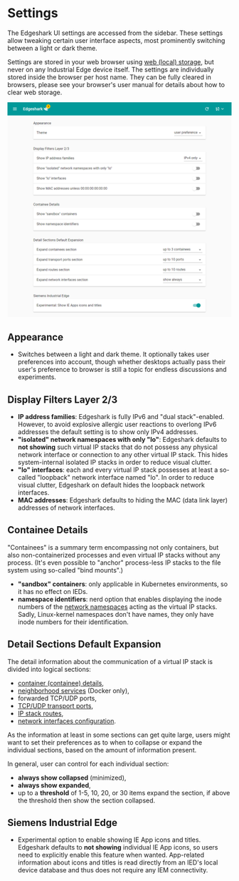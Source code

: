 # Settings

The Edgeshark UI settings are accessed from the sidebar. These settings allow
tweaking certain user interface aspects, most prominently switching between a
light or dark theme.

Settings are stored in your web browser using [web (local)
storage](https://en.wikipedia.org/wiki/Web_storage), but never on any Industrial
Edge device itself. The settings are individually stored inside the browser per
host name. They can be fully cleared in browsers, please see your browser's user
manual for details about how to clear web storage.

![settings](_images/settings.png ':class=scrshot')

## Appearance

- Switches between a light and dark theme. It optionally takes user preferences
  into account, though whether desktops actually pass their user's preference to
  browser is still a topic for endless discussions and experiments.

## Display Filters Layer 2/3

- **IP address families**: Edgeshark is fully IPv6 and "dual stack"-enabled.
  However, to avoid explosive allergic user reactions to overlong IPv6 addresses
  the default setting is to show only IPv4 addresses.
- **"isolated" network namespaces with only "lo"**: Edgeshark defaults to **not
  showing** such virtual IP stacks that do not possess any physical network
  interface or connection to any other virtual IP stack. This hides
  system-internal isolated IP stacks in order to reduce visual clutter.
- **"lo" interfaces**: each and every virtual IP stack possesses at least a
  so-called "loopback" network interface named "lo". In order to reduce visual
  clutter, Edgeshark on default hides the loopback network interfaces.
- **MAC addresses**: Edgeshark defaults to hiding the MAC (data link layer)
  addresses of network interfaces.

## Containee Details

"Containees" is a summary term encompassing not only containers, but also
non-containerized processes and even virtual IP stacks without any process.
(It's even possible to "anchor" process-less IP stacks to the file system using
so-called "bind mounts".)

- **"sandbox" containers**: only applicable in Kubernetes environments, so it
  has no effect on IEDs.
- **namespace identifiers**: nerd option that enables displaying the inode
  numbers of the [network namespaces](netns) acting as the virtual IP stacks.
  Sadly, Linux-kernel namespaces don't have names, they only have inode numbers
  for their identification.

## Detail Sections Default Expansion

The detail information about the communication of a virtual IP stack is divided
into logical sections:
- [container (containee) details](details#containerscontainees),
- [neighborhood services](details#neighborhood-services) (Docker only),
- forwarded TCP/UDP ports,
- [TCP/UDP transport ports](details#transport),
- [IP stack routes](details#routing),
- [network interfaces configuration](details#interface-configuration).

As the information at least in some sections can get quite large, users might
want to set their preferences as to when to collapse or expand the individual
sections, based on the amount of information present.

In general, user can control for each individual section:

- **always show collapsed** (minimized),
- **always show expanded**,
- up to a **threshold** of 1-5, 10, 20, or 30 items expand the section, if above
  the threshold then show the section collapsed.

## Siemens Industrial Edge

- Experimental option to enable showing IE App icons and titles. Edgeshark
  defaults to **not showing** individual IE App icons, so users need to
  explicitly enable this feature when wanted. App-related information about
  icons and titles is read directly from an IED's local device database and thus
  does not require any IEM connectivity.
